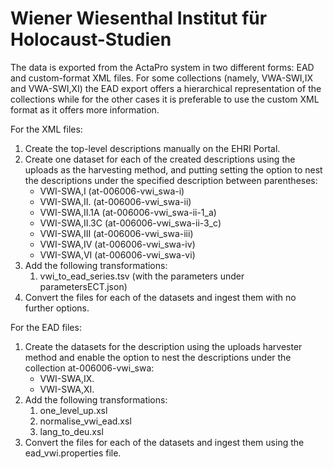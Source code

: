 # Wiener Wiesenthal Institut für Holocaust-Studien

The data is exported from the ActaPro system in two different forms: EAD and custom-format XML files. For some collections (namely, VWA-SWI,IX and VWA-SWI,XI) the EAD export offers a hierarchical representation of the collections while for the other cases it is preferable to use the custom XML format as it offers more information.

For the XML files:
1. Create the top-level descriptions manually on the EHRI Portal.
2. Create one dataset for each of the created descriptions using the uploads as the harvesting method, and putting setting the option to nest the descriptions under the specified description between parentheses:
    * VWI-SWA,I (at-006006-vwi_swa-i)
    * VWI-SWA,II. (at-006006-vwi_swa-ii)
    * VWI-SWA,II.1A (at-006006-vwi_swa-ii-1_a)
    * VWI-SWA,II.3C (at-006006-vwi_swa-ii-3_c)
    * VWI-SWA,III (at-006006-vwi_swa-iii)
    * VWI-SWA,IV (at-006006-vwi_swa-iv)
    * VWI-SWA,VI (at-006006-vwi_swa-vi)
3. Add the following transformations:
    1. vwi_to_ead_series.tsv (with the parameters under parametersECT.json)
4. Convert the files for each of the datasets and ingest them with no further options.

For the EAD files:
1. Create the datasets for the description using the uploads harvester method and enable the option to nest the descriptions under the collection at-006006-vwi_swa:
    * VWI-SWA,IX.
    * VWI-SWA,XI.
2. Add the following transformations:
    1. one_level_up.xsl
    2. normalise_vwi_ead.xsl
    3. lang_to_deu.xsl
3. Convert the files for each of the datasets and ingest them using the ead_vwi.properties file.